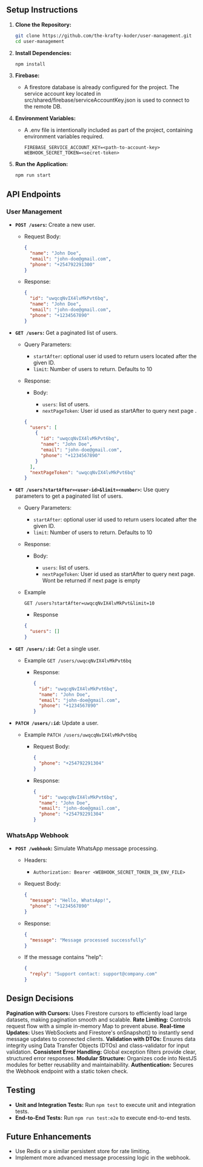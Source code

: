 ## Setup Instructions

1.  **Clone the Repository:**

    ```bash
    git clone https://github.com/the-krafty-koder/user-management.git
    cd user-management
    ```

2.  **Install Dependencies:**

    ```bash
    npm install
    ```

3.  **Firebase:**

    - A firestore database is already configured for the project. The service account key located in src/shared/firebase/serviceAccountKey.json is used to connect to the remote DB.

4.  **Environment Variables:**

    - A .env file is intentionally included as part of the project, containing environment variables required.
      ```
      FIREBASE_SERVICE_ACCOUNT_KEY=<path-to-account-key>
      WEBHOOK_SECRET_TOKEN=<secret-token>
      ```

5.  **Run the Application:**

    ```bash
    npm run start
    ```

## API Endpoints

### User Management

- **`POST /users`:** Create a new user.

  - Request Body:

    ```json
    {
      "name": "John Doe",
      "email": "john-doe@gmail.com",
      "phone": "+254792291300"
    }
    ```

  - Response:

    ```json
    {
      "id": "uwqcqNvIX4lvMkPvt6bq",
      "name": "John Doe",
      "email": "john-doe@gmail.com",
      "phone": "+1234567890"
    }
    ```

- **`GET /users`:** Get a paginated list of users.

  - Query Parameters:

    - `startAfter`: optional user id used to return users located after the given ID.
    - `limit`: Number of users to return. Defaults to 10

  - Response:

    - Body:

      - `users`: list of users.
      - `nextPageToken`: User id used as startAfter to query next page .

    ```json
    {
      "users": [
        {
          "id": "uwqcqNvIX4lvMkPvt6bq",
          "name": "John Doe",
          "email": "john-doe@gmail.com",
          "phone": "+1234567890"
        }
      ],
      "nextPageToken": "uwqcqNvIX4lvMkPvt6bq"
    }
    ```

- **`GET /users?startAfter=<user-id>&limit=<number>`:** Use query parameters to get a paginated list of users.

  - Query Parameters:

    - `startAfter`: optional user id used to return users located after the given ID.
    - `limit`: Number of users to return. Defaults to 10

  - Response:

    - Body:

      - `users`: list of users.
      - `nextPageToken`: User id used as startAfter to query next page. Wont be returned if next page is empty

  - Example

    `GET /users?startAfter=uwqcqNvIX4lvMkPvt&limit=10`

    - Response

    ```json
    {
      "users": []
    }
    ```

- **`GET /users/:id`:** Get a single user.

  - Example
    `GET /users/uwqcqNvIX4lvMkPvt6bq`

    - Response:

      ```json
      {
        "id": "uwqcqNvIX4lvMkPvt6bq",
        "name": "John Doe",
        "email": "john-doe@gmail.com",
        "phone": "+1234567890"
      }
      ```

- **`PATCH /users/:id`:** Update a user.

  - Example
    `PATCH /users/uwqcqNvIX4lvMkPvt6bq`

    - Request Body:

      ```json
      {
        "phone": "+254792291304"
      }
      ```

    - Response:

      ```json
      {
        "id": "uwqcqNvIX4lvMkPvt6bq",
        "name": "John Doe",
        "email": "john-doe@gmail.com",
        "phone": "+254792291304"
      }
      ```

### WhatsApp Webhook

- **`POST /webhook`:** Simulate WhatsApp message processing.

  - Headers:

    - `Authorization: Bearer <WEBHOOK_SECRET_TOKEN_IN_ENV_FILE>`

  - Request Body:

    ```json
    {
      "message": "Hello, WhatsApp!",
      "phone": "+1234567890"
    }
    ```

  - Response:

    ```json
    {
      "message": "Message processed successfully"
    }
    ```

  - If the message contains "help":

    ```json
    {
      "reply": "Support contact: support@company.com"
    }
    ```

## Design Decisions

**Pagination with Cursors:** Uses Firestore cursors to efficiently load large datasets, making pagination smooth and scalable.
**Rate Limiting:** Controls request flow with a simple in-memory Map to prevent abuse.
**Real-time Updates:** Uses WebSockets and Firestore's onSnapshot() to instantly send message updates to connected clients.
**Validation with DTOs:** Ensures data integrity using Data Transfer Objects (DTOs) and class-validator for input validation.
**Consistent Error Handling:** Global exception filters provide clear, structured error responses.
**Modular Structure:** Organizes code into NestJS modules for better reusability and maintainability.
**Authentication:** Secures the Webhook endpoint with a static token check.

## Testing

- **Unit and Integration Tests:** Run `npm test` to execute unit and integration tests.
- **End-to-End Tests:** Run `npm run test:e2e` to execute end-to-end tests.

## Future Enhancements

- Use Redis or a similar persistent store for rate limiting.
- Implement more advanced message processing logic in the webhook.
